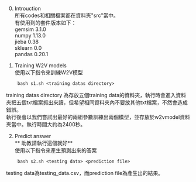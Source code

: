 0. Introuction  
所有codes和相關檔案都在資料夾"src"當中。  
有使用到的套件版本如下：  
gemsim 3.1.0  
numpy 1.13.0  
jieba 0.38  
sklearn 0.0  
pandas 0.20.1  
  

1. Training W2V models  
使用以下指令來訓練W2V模型  

		bash s1.sh <training datas directory>

training datas directory 為存放五個training data的資料夾，執行時會進入資料夾把五個txt檔案抓出來讀，但希望相同資料夾內不要放其他txt檔案，不然會造成錯誤。  
執行後會以我們嘗試出最好的兩組參數訓練出兩個模型，並存放於w2vmodel資料夾當中。執行時間大約為2400秒。  
  
  
2. Predict answer  
** 助教請執行這個就好**  
使用以下指令來產生預測出來的答案  

		bash s2.sh <testing data> <prediction file>

testing data為testing_data.csv，而prediction file為產生出的結果。  
